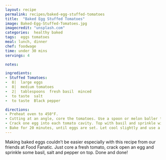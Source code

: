 ```yaml
---
layout: recipe
permalink: recipes/baked-egg-stuffed-tomatoes
title:  "Baked Egg Stuffed Tomatoes"
image: Baked-Egg-Stuffed-Tomatoes.jpg
imagecredit: "unsplash.com"
categories:  healthy baked
tags:  eggs tomatoes
meal: lunch, dinner
chef: foodwage
time: under 30 mins
servings: 4

notes:

ingredients:
- Stuffed Tomatoes:
-  8|  large eggs
-  8|  medium tomatoes
-  2|  tablespoons  fresh basil  minced
-  to taste  salt
-  to taste  Black pepper

directions:
- Preheat oven to 450°F.
- Cutting at an angle, core the tomatoes. Use a spoon or melon baller to remove tomato flesh from the inside, taking care to not cut into the sides of the tomatoes. If your tomatoes do not sit flat on their own, slice a very small piece off the bottom so they do not roll.
- Crack one egg into each tomato cavity. Top with basil and sprinkle with salt and pepper.
- Bake for 20 minutes, until eggs are set. Let cool slightly and use a large spatula to serve.
---
```


Making baked eggs couldn’t be easier especially with this recipe from our friends at Food Fanatic. Just core a fresh tomato, crack open an egg and sprinkle some basil, salt and pepper on top. Done and done!
